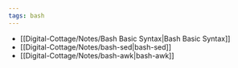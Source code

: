 ```yaml
---
tags: bash
---
```

- [[Digital-Cottage/Notes/Bash Basic Syntax|Bash Basic Syntax]]
- [[Digital-Cottage/Notes/bash-sed|bash-sed]]
- [[Digital-Cottage/Notes/bash-awk|bash-awk]]
